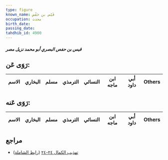 ```yaml
---
type: figure
known_name: قَيْس بن حَفْص
occupation: محدث
birth_date:
passing_date:
tahdhib_id: 4900
---
```

##### قيس بن حفص البصري أبو محمد نزيل مصر

## رَوَى عَن:
| الاسم | البخاري | مسلم | الترمذي | النسائي | ابن ماجه | أبي داود | Others |
| ----- | ------- | ---- | ------- | ------- | -------- | -------- | ------ |
## رَوَى عَنه:
| الاسم | البخاري | مسلم | الترمذي | النسائي | ابن ماجه | أبي داود | Others |
| ----- | ------- | ---- | ------- | ------- | -------- | -------- | ------ |
## مراجع
- [تهذيب الكمال ٢٤-٢٤](obsidian://open?vault=Tahdhib-al-Kamal&file=Figures/٤٩٠٠-قيس%20بن%20حفص%20البصري%20أبو%20محمد%20نزيل%20مصر) ([رابط الشاملة](https://shamela.ws/book/3722/12536))